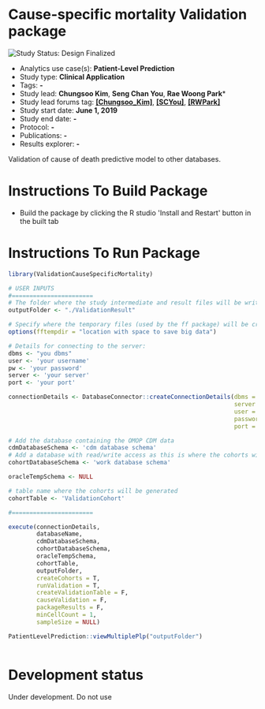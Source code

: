 Cause-specific mortality Validation package
========================================================


<img src="https://img.shields.io/badge/Study%20Status-Design%20Finalized-brightgreen.svg" alt="Study Status: Design Finalized">

- Analytics use case(s): **Patient-Level Prediction**
- Study type: **Clinical Application**
- Tags: **-**
- Study lead: **Chungsoo Kim**, **Seng Chan You**, **Rae Woong Park***
- Study lead forums tag: **[[Chungsoo_Kim]](https://forums.ohdsi.org/u/Chungsoo_Kim)**, **[[SCYou]](https://forums.ohdsi.org/u/SCYou)**, **[[RWPark]](https://forums.ohdsi.org/u/rwpark)**
- Study start date: **June 1, 2019**
- Study end date: **-**
- Protocol: **-**
- Publications: **-**
- Results explorer: **-**

Validation of cause of death predictive model to other databases.


Instructions To Build Package
===================

- Build the package by clicking the R studio 'Install and Restart' button in the built tab 



Instructions To Run Package
===================


```r
library(ValidationCauseSpecificMortality)

# USER INPUTS
#=======================
# The folder where the study intermediate and result files will be written:
outputFolder <- "./ValidationResult"

# Specify where the temporary files (used by the ff package) will be created:
options(fftempdir = "location with space to save big data")

# Details for connecting to the server:
dbms <- "you dbms"
user <- 'your username'
pw <- 'your password'
server <- 'your server'
port <- 'your port'

connectionDetails <- DatabaseConnector::createConnectionDetails(dbms = dbms,
                                                                server = server,
                                                                user = user,
                                                                password = pw,
                                                                port = port)

# Add the database containing the OMOP CDM data
cdmDatabaseSchema <- 'cdm database schema'
# Add a database with read/write access as this is where the cohorts will be generated
cohortDatabaseSchema <- 'work database schema'

oracleTempSchema <- NULL

# table name where the cohorts will be generated
cohortTable <- 'ValidationCohort'

#=======================

execute(connectionDetails,
        databaseName,
        cdmDatabaseSchema,
        cohortDatabaseSchema,
        oracleTempSchema,
        cohortTable,
        outputFolder,
        createCohorts = T,
        runValidation = T,
        createValidationTable = F,
        causeValidation = F,
        packageResults = F,
        minCellCount = 1,
        sampleSize = NULL)

PatientLevelPrediction::viewMultiplePlp("outputFolder")



```

# Development status
Under development. Do not use